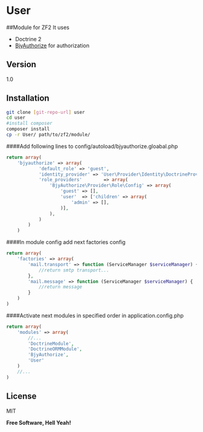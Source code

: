 User
=========

##Module for ZF2
It uses 
- Doctrine 2
- [BjyAuthorize](https://github.com/bjyoungblood/BjyAuthorize) for authorization

Version
----

1.0

Installation
--------------

```sh
git clone [git-repo-url] user
cd user
#install composer
composer install
cp -r User/ path/to/zf2/module/
```

####Add following lines to config/autoload/bjyauthorize.gloabal.php
```php
return array(
    'bjyauthorize' => array(
            'default_role' => 'guest',
            'identity_provider' => 'User\Provider\Identity\DoctrineProvider',
            'role_providers'        => array(
                'BjyAuthorize\Provider\Role\Config' => array(
                    'guest' => [],
                    'user'  => ['children' => array(
                        'admin' => [],
                    )],
                ),
            )
        )
    )
```

####In module config add next factories config
```php
return array(
    'factories' => array(
        'mail.transport' => function (ServiceManager $serviceManager) {
            //return smtp transport...
        },
        'mail.message' => function (ServiceManager $serviceManager) {
            //return message
        }
    )
)
```
####Activate next modules in specified order in application.config.php
```php
return array(
    'modules' => array(
		//...
        'DoctrineModule',
        'DoctrineORMModule',
        'BjyAuthorize',
        'User'
    )
	//...
)
```



License
----

MIT


**Free Software, Hell Yeah!**